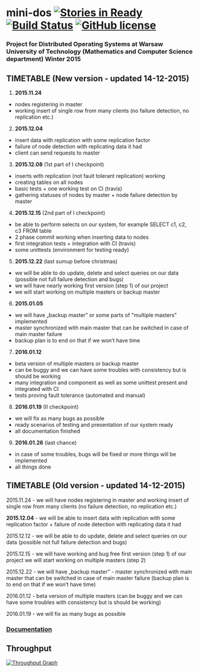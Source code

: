# mini-dos [![Stories in Ready](https://badge.waffle.io/dzitkowskik/mini-dos.svg?label=ready&title=Ready)](http://waffle.io/dzitkowskik/mini-dos) [![Build Status](https://travis-ci.org/dzitkowskik/mini-dos.svg?branch=master)](https://travis-ci.org/dzitkowskik/mini-dos) [![GitHub license](https://img.shields.io/badge/license-Apache--2.0-blue.svg)](https://raw.githubusercontent.com/dzitkowskik/mini-dos/master/LICENSE)

### Project for Distributed Operating Systems at Warsaw University of Technology (Mathematics and Computer Science department) Winter 2015

## TIMETABLE (New version - updated 14-12-2015)

1. **2015.11.24** 
  - nodes registering in master
  - working insert of single row from many clients (no failure detection, no replication etc.)

2. **2015.12.04** 
  - insert data with replication with some replication factor
  - failure of node detection with replicating data it had
  - client can send requests to master

3. **2015.12.08** (1st part of I checkpoint)
  - inserts with replication (not fault tolerant replication) working
  - creating tables on all nodes
  - basic tests + one working test on CI (travis)
  - gathering statuses of nodes by master + node failure detection by master

4. **2015.12.15** (2nd part of I checkpoint)
  - be able to perform selects on our system, for example SELECT c1, c2, c3 FROM table
  - 2 phase commit working when inserting data to nodes
  - first integration tests + integration with CI (travis)
  - some unittests (environment for testing ready)   
   
5. **2015.12.22** (last sumup before christmas)
  - we will be able to do update, delete and select queries on our data (possible not full failure detection and bugs)
  - we will have nearly working first version (step 1) of our project
  - we will start working on multiple masters or backup master

6. **2015.01.05**
  - we will have „backup master” or some parts of "multiple masters" implemented
  - master synchronized with main master that can be switched in case of main master failure 
  - backup plan is to end on that if we won’t have time

7. **2016.01.12** 
  - beta version of multiple masters or backup master 
  - can be buggy and we can have some troubles with consistency but is should be working
  - many integration and component as well as some unittest present and integrated with CI
  - tests proving fault tolerance (automated and manual)

8. **2016.01.19** (II checkpoint)
  - we will fix as many bugs as possible
  - ready scenarios of testing and presentation of our system ready
  - all documentation finished

9. **2016.01.26** (last chance)
  - in case of some troubles, bugs will be fixed or more things will be implemented
  - all things done

## TIMETABLE (Old version - updated 14-12-2015)

2015.11.24 - we will have nodes registering in master and working insert of single row from many clients (no failure detection, no replication etc.)

**2015.12.04** - we will be able to insert data with replication with some replication factor + failure of node detection with replicating data it had

2015.12.12 - we will be able to do update, delete and select queries on our data (possible not full failure detection and bugs)

2015.12.15 - we will have working and bug free first version (step 1) of our project we will start working on multiple masters (step 2)

2015.12.22 - we will have „backup master” - master synchronized with main master that can be switched in case of main master failure (backup plan is to end on that if we won’t have time)

2016.01.12 - beta version of multiple masters (can be buggy and we can have some troubles with consistency but is should be working)

2016.01.19 - we will fix as many bugs as possible 

### [Documentation](https://github.com/dzitkowskik/mini-dos/wiki)

## Throughput
[![Throughput Graph](https://graphs.waffle.io/dzitkowskik/mini-dos/throughput.svg)](https://waffle.io/dzitkowskik/mini-dos/metrics) 
